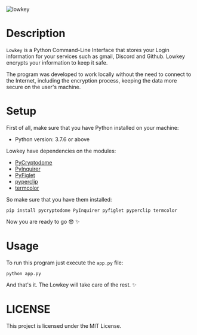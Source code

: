 ![lowkey](https://user-images.githubusercontent.com/46505446/77723947-8dbbd780-6fd0-11ea-8853-574ddb403e66.gif)

# Description

`Lowkey` is a Python Command-Line Interface that stores your Login information for your services such as gmail, Discord and Github. Lowkey encrypts your information to keep it safe. 

The program was developed to work locally without the need to connect to the Internet, including the encryption process, keeping the data more secure on the user's machine.

# Setup

First of all, make sure that you have Python installed on your machine:
* Python version: 3.7.6 or above

Lowkey have dependencies on the modules:
* [PyCryptodome](https://github.com/Legrandin/pycryptodome)
* [PyInquirer](https://github.com/CITGuru/PyInquirer)
* [PyFiglet](https://github.com/pwaller/pyfiglet)
* [pyperclip](https://github.com/asweigart/pyperclip)
* [termcolor](https://github.com/hfeeki/termcolor)

So make sure that you have them installed:
```
pip install pycryptodome PyInquirer pyfiglet pyperclip termcolor
```

Now you are ready to go :sunglasses: :sparkles:

# Usage

To run this program just execute the `app.py` file:

```
python app.py
```

And that's it. The Lowkey will take care of the rest. :sparkles:

# LICENSE

This project is licensed under the MIT License.
